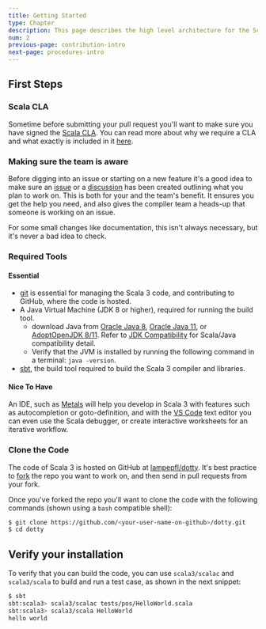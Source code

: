 ```yaml
---
title: Getting Started
type: Chapter
description: This page describes the high level architecture for the Scala 3 compiler.
num: 2
previous-page: contribution-intro
next-page: procedures-intro
---
```


## First Steps

### Scala CLA

Sometime before submitting your pull request you'll want to make sure you have
signed the [Scala CLA][scala-cla]. You can read more about why we require a CLA
and what exactly is included in it [here][scala-cla].

### Making sure the team is aware

Before digging into an issue or starting on a new feature it's a good idea to
make sure an [issue][dotty-issue] or a [discussion][dotty-discussion] has been
created outlining what you plan to work on. This is both for your and the team's
benefit. It ensures you get the help you need, and also gives the compiler team
a heads-up that someone is working on an issue.

For some small changes like documentation, this isn't always necessary, but it's
never a bad idea to check.

### Required Tools

#### Essential

- [git] is essential for managing the Scala 3 code, and contributing to GitHub,
  where the code is hosted.
- A Java Virtual Machine (JDK 8 or higher), required for running the build tool.
  - download Java from [Oracle Java 8][java8], [Oracle Java 11][java11],
   or [AdoptOpenJDK 8/11][adopt]. Refer to [JDK Compatibility][compat] for Scala/Java compatibility detail.
  - Verify that the JVM is installed by running the following command in a terminal: `java -version`.
- [sbt][sbt-download], the build tool required to build the Scala 3 compiler and libraries.

#### Nice To Have

An IDE, such as [Metals] will help you develop in Scala 3 with features such as autocompletion or goto-definition,
and with the [VS Code][vs-code] text editor you can even use the Scala debugger, or create interactive worksheets for an
iterative workflow.

### Clone the Code

The code of Scala 3 is hosted on GitHub at [lampepfl/dotty]. It's best practice
to [fork] the repo you want to work on, and then send in pull requests from your
fork.

Once you've forked the repo you'll want to clone the code with the following
commands (shown using a `bash` compatible shell):

```bash
$ git clone https://github.com/<your-user-name-on-github>/dotty.git
$ cd dotty
```

## Verify your installation

To verify that you can build the code, you can use `scala3/scalac` and `scala3/scala` to build
and run a test case, as shown in the next snippet:
```bash
$ sbt
sbt:scala3> scala3/scalac tests/pos/HelloWorld.scala
sbt:scala3> scala3/scala HelloWorld
hello world
```


[git]: https://git-scm.com
[Metals]: https://scalameta.org/metals/
[vs-code]: https://code.visualstudio.com
[lampepfl/dotty]: https://github.com/lampepfl/dotty
[sbt-download]: https://www.scala-sbt.org/download.html
[java8]: https://www.oracle.com/java/technologies/javase-jdk8-downloads.html
[java11]: https://www.oracle.com/java/technologies/javase-jdk11-downloads.html
[adopt]: https://adoptopenjdk.net/
[compat]: /overviews/jdk-compatibility/overview.html
[scala-cla]: https://www.lightbend.com/contribute/cla/scala
[dotty-issue]: https://github.com/lampepfl/dotty/issues
[dotty-discussion]: https://github.com/lampepfl/dotty/discussions
[fork]: https://docs.github.com/en/get-started/quickstart/fork-a-repo
